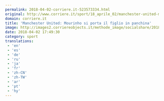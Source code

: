 ```yaml
---
permalink: 2018-04-02-corriere.it-523573334.html
original: http://www.corriere.it/sport/18_aprile_02/manchester-united-mourinho-si-porta-figlio-panchina-b4bf2ec2-3657-11e8-a836-1a6391d71628.shtml
domain: corriere.it
title: 'Manchester United: Mourinho si porta il figlio in panchina'
image: http://images2.corriereobjects.it/methode_image/socialshare/2018/04/02/5a6c63ac-3659-11e8-a836-1a6391d71628.jpg
date: 2018-04-02 17:49:30
category: sport
translations: 
 - 'en'
 - 'es'
 - 'de'
 - 'ru'
 - 'ja'
 - 'fr'
 - 'zh-CN'
 - 'zh-TW'
 - 'ar'
 - 'pt'
 - 'hy'
---
```



